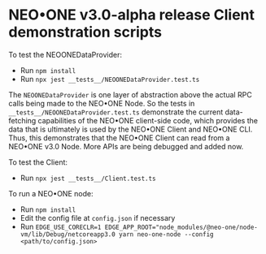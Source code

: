 # NEO•ONE v3.0-alpha release Client demonstration scripts

To test the NEOONEDataProvider:

- Run `npm install`
- Run `npx jest __tests__/NEOONEDataProvider.test.ts`

The `NEOONEDataProvider` is one layer of abstraction above the actual RPC calls being made
to the NEO•ONE Node. So the tests in `__tests__/NEOONEDataProvider.test.ts` demonstrate
the current data-fetching capabilities of the NEO•ONE client-side code, which provides the data
that is ultimately is used by the NEO•ONE Client and NEO•ONE CLI. Thus, this demonstrates that
the NEO•ONE Client can read from a NEO•ONE v3.0 Node. More APIs are being debugged and added now.

To test the Client:

- Run `npx jest __tests__/Client.test.ts`

To run a NEO•ONE node:

- Run `npm install`
- Edit the config file at `config.json` if necessary
- Run `EDGE_USE_CORECLR=1 EDGE_APP_ROOT="node_modules/@neo-one/node-vm/lib/Debug/netcoreapp3.0 yarn neo-one-node --config <path/to/config.json>`
